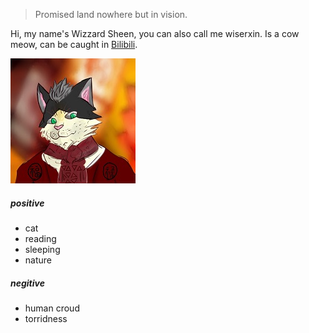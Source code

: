 > Promised land nowhere but in vision.

Hi, my name's Wizzard Sheen, you can also call me wiserxin. Is a cow meow, can be caught in [Bilibili](https://space.bilibili.com/107829905).


![233](\img\avator-wiserxin-furry.jpg)

##### positive
- cat
- reading
- sleeping
- nature

##### negitive
- human croud
- torridness

